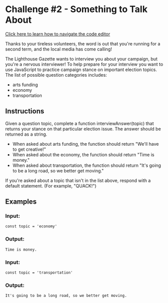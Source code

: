 # Challenge #2 - Something to Talk About
[Click here to learn how to navigate the code editor](https://vimeo.com/370123343)

Thanks to your tireless volunteers, the word is out that you're running for a second term, and the local media has come calling!

The Lighthouse Gazette wants to interview you about your campaign, but you're a nervous interviewer! To help prepare for your interview you want to use JavaScript to practice campaign stance on important election topics. The list of possible question categories includes:

- arts funding
- economy
- transportation

## Instructions
Given a question topic, complete a function interviewAnswer(topic) that returns your stance on that particular election issue. The answer should be returned as a string.

- When asked about arts funding, the function should return "We'll have to get creative!"
- When asked about the economy, the function should return "Time is money."
- When asked about transportation, the function should return "It's going to be a long road, so we better get moving."

If you're asked about a topic that isn't in the list above, respond with a default statement. (For example, "QUACK!")

## Examples
### Input:
`const topic = 'economy'`

### Output:
`Time is money.`

### Input:
`const topic = 'transportation'`

### Output:
`It's going to be a long road, so we better get moving.`
